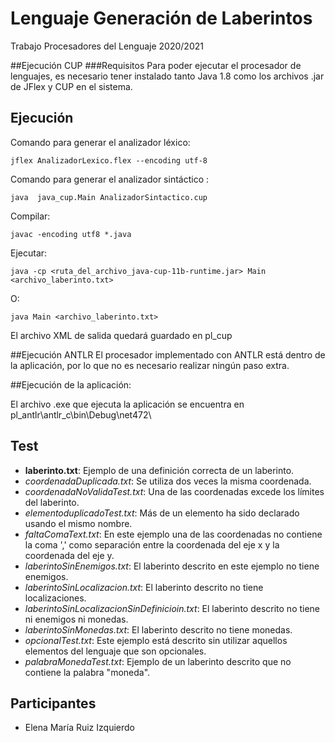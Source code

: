 # Lenguaje Generación de Laberintos
Trabajo Procesadores del Lenguaje 2020/2021

##Ejecución CUP
###Requisitos
Para poder ejecutar el procesador de lenguajes, es necesario tener instalado tanto Java 1.8 como los archivos .jar de JFlex y CUP en el sistema.

## Ejecución

Comando para generar el analizador léxico:

    jflex AnalizadorLexico.flex --encoding utf-8

Comando para generar el analizador sintáctico :

    java  java_cup.Main AnalizadorSintactico.cup

Compilar: 

    javac -encoding utf8 *.java  

Ejecutar: 

    java -cp <ruta_del_archivo_java-cup-11b-runtime.jar> Main <archivo_laberinto.txt>

O:

    java Main <archivo_laberinto.txt>
    
El archivo XML de salida quedará guardado en pl_cup


##Ejecución ANTLR
El procesador implementado con ANTLR está dentro de la aplicación, por lo que no es necesario realizar ningún paso extra.

##Ejecución de la aplicación:

El archivo .exe que ejecuta la aplicación se encuentra en pl_antlr\antlr_c\bin\Debug\net472\




## Test
* **laberinto.txt**: Ejemplo de una definición correcta de un laberinto.
* *coordenadaDuplicada.txt*: Se utiliza dos veces la misma coordenada.
* *coordenadaNoValidaTest.txt*: Una de las coordenadas excede los límites del laberinto.
* *elementoduplicadoTest.txt*: Más de un elemento ha sido declarado usando el mismo nombre.
* *faltaComaText.txt*: En este ejemplo una de las coordenadas no contiene la coma ',' como separación entre la coordenada del eje x y la coordenada del eje y.
* *laberintoSinEnemigos.txt*: El laberinto descrito en este ejemplo no tiene enemigos.
* *laberintoSinLocalizacion.txt*: El laberinto descrito no tiene localizaciones.
* *laberintoSinLocalizacionSinDefinicioin.txt*: El laberinto descrito no tiene ni enemigos ni monedas.
* *laberintoSinMonedas.txt*: El laberinto descrito no tiene monedas.
* *opcionalTest.txt*: Este ejemplo está descrito sin utilizar aquellos elementos del lenguaje que son opcionales.
* *palabraMonedaTest.txt*: Ejemplo de un laberinto descrito que no contiene la palabra "moneda".
    
## Participantes
* Elena María Ruiz Izquierdo

